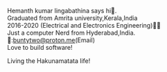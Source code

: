Hemanth kumar lingabathina says hi👋.<br>
Graduated from Amrita university,Kerala,India<br>
2016-2020 (Electrical and Electronics Engineering)👨‍🎓<br>
Just a computer Nerd from Hyderabad,India.<br>
📧:buntytwo@proton.me(Email)<br>
Love to build software!

Living the Hakunamatata life!
